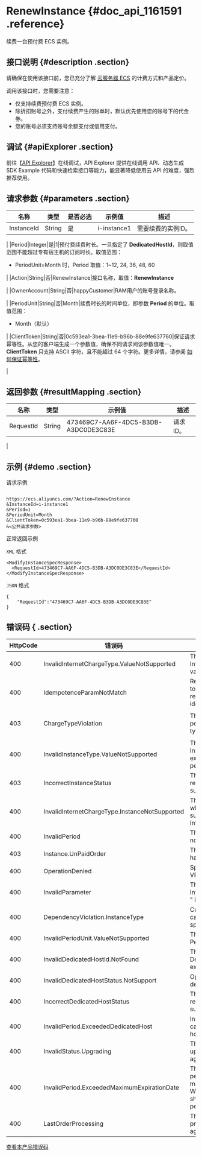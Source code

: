 # RenewInstance {#doc_api_1161591 .reference}

续费一台预付费 ECS 实例。

## 接口说明 {#description .section}

请确保在使用该接口前，您已充分了解 [云服务器 ECS](https://www.alibabacloud.com/product/ecs#pricing) 的计费方式和产品定价。

调用该接口时，您需要注意：

-   仅支持续费预付费 ECS 实例。
-   除折扣账号之外，支付续费产生的账单时，默认优先使用您的账号下的代金券。
-   您的账号必须支持账号余额支付或信用支付。

## 调试 {#apiExplorer .section}

前往【[API Explorer](https://api.aliyun.com/#product=Ecs&api=RenewInstance)】在线调试，API Explorer 提供在线调用 API、动态生成 SDK Example 代码和快速检索接口等能力，能显著降低使用云 API 的难度，强烈推荐使用。

## 请求参数 {#parameters .section}

|名称|类型|是否必选|示例值|描述|
|--|--|----|---|--|
|InstanceId|String|是|i-instance1|需要续费的实例ID。

 |
|Period|Integer|是|1|预付费续费时长。一旦指定了 **DedicatedHostId**，则取值范围不能超过专有宿主机的订阅时长。取值范围：

 -   PeriodUnit=Month 时，Period 取值：1~12, 24, 36, 48, 60

 |
|Action|String|否|RenewInstance|接口名称，取值：**RenewInstance**

 |
|OwnerAccount|String|否|happyCustomer|RAM用户的账号登录名称。

 |
|PeriodUnit|String|否|Month|续费时长的时间单位，即参数 **Period** 的单位。取值范围：

 -   Month（默认）

 |
|ClientToken|String|否|0c593ea1-3bea-11e9-b96b-88e9fe637760|保证请求幂等性。从您的客户端生成一个参数值，确保不同请求间该参数值唯一。**ClientToken** 只支持 ASCII 字符，且不能超过 64 个字符。更多详情，请参阅 [如何保证幂等性](~~25693~~)。

 |

## 返回参数 {#resultMapping .section}

|名称|类型|示例值|描述|
|--|--|---|--|
|RequestId|String|473469C7-AA6F-4DC5-B3DB-A3DC0DE3C83E|请求 ID。

 |

## 示例 {#demo .section}

请求示例

``` {#request_demo}

https://ecs.aliyuncs.com/?Action=RenewInstance
&InstanceId=i-instance1
&Period=1
&PeriodUnit=Month
&ClientToken=0c593ea1-3bea-11e9-b96b-88e9fe637760
&<公共请求参数>

```

正常返回示例

`XML` 格式

``` {#xml_return_success_demo}
<ModifyInstanceSpecResponse>
  <RequestId>473469C7-AA6F-4DC5-B3DB-A3DC0DE3C83E</RequestId>
</ModifyInstanceSpecResponse>

```

`JSON` 格式

``` {#json_return_success_demo}
{
	"RequestId":"473469C7-AA6F-4DC5-B3DB-A3DC0DE3C83E"
}
```

## 错误码 { .section}

|HttpCode|错误码|错误信息|描述|
|--------|---|----|--|
|400|InvalidInternetChargeType.ValueNotSupported|The specified InternetChargeType is not valid.|指定的实例升降配规格不存在。|
|400|IdempotenceParamNotMatch|Request uses a client token in a previous request but is not identical to that request.|与相同 ClientToken 的请求参数不符合。|
|403|ChargeTypeViolation|The operation is not permitted due to charge type of the instance.|付费方式不支持该操作，请您检查实例的付费类型是否与该操作冲突。|
|400|InvalidInstanceType.ValueNotSupported|The specified InstanceType does not exist or beyond the permitted range.|指定的实例规格不支持。|
|403|IncorrectInstanceStatus|The current status of the resource does not support this operation.|该资源目前的状态不支持此操作。|
|400|InvalidInternetChargeType.InstanceNotSupported|The specified instance which is in vpc is not support the parameter InternetChargeType.|指定的 VPC 网络实例不支持指定的网络计费方式。|
|400|InvalidPeriod|The specified period is not valid.|指定的时段不合法。|
|403|Instance.UnPaidOrder|The specified instance has unpaid order.|该实例有未完成的账单。|
|400|OperationDenied|Specified instance is in VPC.|指定实例存在于 VPC。|
|400|InvalidParameter|The specified parameter " InternetMaxBandwidthOut " is not valid.|InternetMaxBandwidthOut参数设置无效。|
|400|DependencyViolation.InstanceType|Current instancetype cannot be changed to the specified one.|当前实例规格不能更改为指定规格。|
|400|InvalidPeriodUnit.ValueNotSupported|The specified parameter PeriodUnit is not valid.|市场单位不支持。|
|400|InvalidDedicatedHostId.NotFound|The specified DedicatedHostId does not exist.|指定的专有宿主机ID不存在。|
|400|InvalidDedicatedHostStatus.NotSupport|Operation denied due to dedicated host status.|资源状态不支持操作。|
|400|IncorrectDedicatedHostStatus|The current status of the resource does not support this operation.|资源状态不支持操作。|
|400|InvalidPeriod.ExceededDedicatedHost|Instance expired date can't exceed dedicated host expired date.|实例的自动订阅时长不能晚于专有宿主机订阅时长。|
|400|InvalidStatus.Upgrading|The instance is upgrading; please try again later.|实例正在升级，请稍后重试。|
|400|InvalidPeriod.ExceededMaximumExpirationDate|The specified renewal period cannot exceed the maximum expiration date. We recommend you try shortening the renewal period at next attempt.|续费时长。|
|400|LastOrderProcessing|The previous order is still processing, please try again later.|订单正在处理中，稍后重试。|

[查看本产品错误码](https://error-center.aliyun.com/status/product/Ecs)

